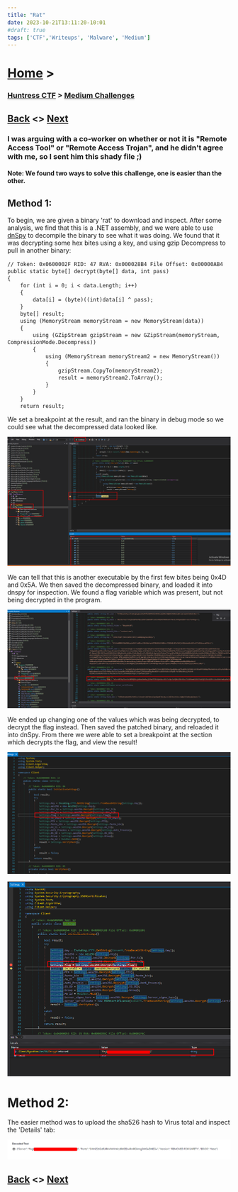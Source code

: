 ```yaml
---
title: "Rat"
date: 2023-10-21T13:11:20-10:01
#draft: true
tags: ['CTF','Writeups', 'Malware', 'Medium']
---
```

 
# [Home](https://jjolley91.github.io/blog/) >

###  [Huntress CTF](https://jjolley91.github.io/blog/huntress_ctf_2023) >  [Medium Challenges](https://jjolley91.github.io/blog/huntress_ctf_2023/2.medium/)

## [Back](https://jjolley91.github.io/blog/huntress_ctf_2023/2.medium/speakfriend)  <> [Next](https://jjolley91.github.io/blog/huntress_ctf_2023/2.medium/snake_oil) 

###  I was arguing with a co-worker on whether or not it is "Remote Access Tool" or "Remote Access Trojan", and he didn't agree with me, so I sent him this shady file ;) 

#### Note: We found two ways to solve this challenge, one is easier than the other.

## Method 1: 
To begin, we are given a binary 'rat' to download and inspect. After some analysis, we find that this is a .NET assembly, and we were able to use [dnSpy](https://github.com/dnSpy/dnSpy) to decompile the binary to see what it was doing. We found that it was decrypting some hex bites using a key, and using gzip Decompress to pull in another binary:

```.NET
// Token: 0x0600002F RID: 47 RVA: 0x000028B4 File Offset: 0x00000AB4
public static byte[] decrypt(byte[] data, int pass)
{
	for (int i = 0; i < data.Length; i++)
	{
		data[i] = (byte)((int)data[i] ^ pass);
	}
	byte[] result;
	using (MemoryStream memoryStream = new MemoryStream(data))
	{
		using (GZipStream gzipStream = new GZipStream(memoryStream, CompressionMode.Decompress))
		{
			using (MemoryStream memoryStream2 = new MemoryStream())
			{
				gzipStream.CopyTo(memoryStream2);
				result = memoryStream2.ToArray();
			}
		}
	}
	return result;
```

We set a breakpoint at the result, and ran the binary in debug mode so we could see what the decompressed data looked like.


![rat1](https://github.com/jjolley91/blog/blob/main/static/Huntress_CTF_2023/rat1.png?raw=true)


We can tell that this is another executable by the first few bites being 0x4D and 0x5A. We then saved the decompressed binary, and loaded it into dnspy for inspection. We found a flag variable which was present, but not being decrypted in the program.

![rat3](https://github.com/jjolley91/blog/blob/main/static/Huntress_CTF_2023/rat2.png?raw=true)

We ended up changing one of the values which was being decrypted, to decrypt the flag instead. Then saved the patched binary, and reloaded it into dnSpy. From there we were able to set a breakpoint at the section which decrypts the flag, and view the result!

![rat3](https://github.com/jjolley91/blog/blob/main/static/Huntress_CTF_2023/rat3.png?raw=true)


![rat4](https://github.com/jjolley91/blog/blob/main/static/Huntress_CTF_2023/rat4.png?raw=true)

# Method 2: 
The easier method was to upload the sha526 hash to Virus total and inspect the 'Details' tab:

![rat2](https://github.com/jjolley91/blog/blob/main/static/Huntress_CTF_2023/rat.png?raw=true)

## [Back](https://jjolley91.github.io/blog/huntress_ctf_2023/2.medium/speakfriend)  <> [Next](https://jjolley91.github.io/blog/huntress_ctf_2023/2.medium/snake_oil) 
